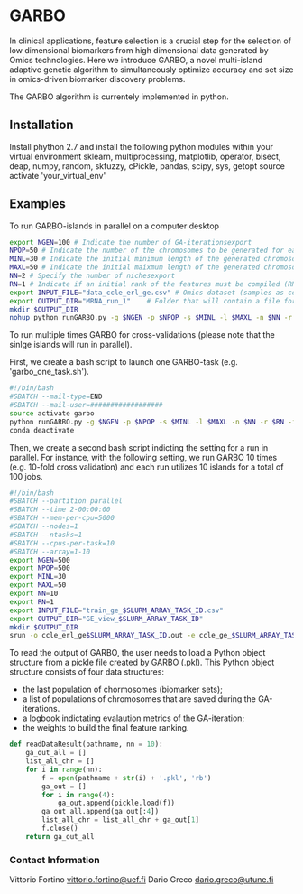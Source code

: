 # GARBO
In clinical applications, feature selection is a crucial step for the selection of low dimensional biomarkers from high 
dimensional data generated by Omics technologies. Here we introduce GARBO, a novel multi-island adaptive genetic algorithm to 
simultaneously optimize accuracy and set size in omics-driven biomarker discovery problems. 

The GARBO algorithm is currentely implemented in python.

## Installation

Install phython 2.7 and install  the following python modules within your virtual environment
sklearn, multiprocessing, matplotlib, operator, bisect, deap, numpy, random, skfuzzy, cPickle, pandas, scipy, sys, getopt
source activate 'your_virtual_env'

## Examples

To run GARBO-islands in parallel on a computer desktop

```sh
export NGEN=100 # Indicate the number of GA-iterationsexport 
NPOP=50 # Indicate the number of the chromosomes to be generated for each nicheexport 
MINL=30 # Indicate the initial minimum length of the generated chromosomesexport 
MAXL=50 # Indicate the initial maixmum length of the generated chromosomesexport 
NN=2 # Specify the number of nichesexport 
RN=1 # Indicate if an initial rank of the features must be compiled (RN=1) otherwise it starts with no ranking information (RN=0).
export INPUT_FILE="data_ccle_erl_ge.csv" # Omics dataset (samples as columns and rows as features< The last feature must named 'class' and it correpsonds to the target label)
export OUTPUT_DIR="MRNA_run_1"    # Folder that will contain a file for each nicheserialized python-obejcts. Each file contains the
mkdir $OUTPUT_DIR
nohup python runGARBO.py -g $NGEN -p $NPOP -s $MINL -l $MAXL -n $NN -r $RN -i $INPUT_FILE -o $OUTPUT_DIR > output_mrna.log &
```

To run multiple times GARBO for cross-validations (please note that the sinlge islands will run in parallel). 

First, we create a bash script to launch one GARBO-task (e.g. 'garbo_one_task.sh').

```sh
#!/bin/bash
#SBATCH --mail-type=END
#SBATCH --mail-user=##################
source activate garbo
python runGARBO.py -g $NGEN -p $NPOP -s $MINL -l $MAXL -n $NN -r $RN -i $INPUT_FILE -o $OUTPUT_DIR
conda deactivate
```

Then, we create a second bash script indicting the setting for a run in parallel. 
For instance, with the following setting, we run GARBO 10 times (e.g. 10-fold cross validation) and each run utilizes 10 islands for a total of 100 jobs.

```sh
#!/bin/bash
#SBATCH --partition parallel
#SBATCH --time 2-00:00:00       
#SBATCH --mem-per-cpu=5000
#SBATCH --nodes=1
#SBATCH --ntasks=1
#SBATCH --cpus-per-task=10
#SBATCH --array=1-10
export NGEN=500
export NPOP=500
export MINL=30
export MAXL=50
export NN=10
export RN=1
export INPUT_FILE="train_ge_$SLURM_ARRAY_TASK_ID.csv"
export OUTPUT_DIR="GE_view_$SLURM_ARRAY_TASK_ID"
mkdir $OUTPUT_DIR
srun -o ccle_erl_ge$SLURM_ARRAY_TASK_ID.out -e ccle_ge_$SLURM_ARRAY_TASK_ID.err garbo_one_task.sh
```
To read the output of GARBO, the user needs to load a Python object structure from a pickle file created by GARBO (.pkl).
This Python object structure consists of four data structures:
 - the last population of chormosomes (biomarker sets);
 - a list of populations of chromosomes that are saved during the GA-iterations.
 - a logbook indictating evalaution metrics of the GA-iteration;
 - the weights to build the final feature ranking. 

```python
def readDataResult(pathname, nn = 10):
    ga_out_all = []
    list_all_chr = []
    for i in range(nn):
        f = open(pathname + str(i) + '.pkl', 'rb')
        ga_out = []
        for i in range(4):
            ga_out.append(pickle.load(f))
        ga_out_all.append(ga_out[:4])
        list_all_chr = list_all_chr + ga_out[1]
        f.close()
    return ga_out_all
```

### Contact Information
Vittorio Fortino <vittorio.fortino@uef.fi>
Dario Greco <dario.greco@utune.fi>
